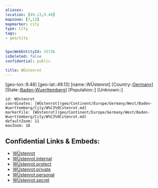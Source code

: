 ```yaml
---
aliases: 
location: [49.13,9.48]
mapzoom: [7,12] 
mapmarker: city 
type: City
tags:
- geo/City


SpocWebEntityId: 35736
isDeleted: false
confidential: public

title: WÜstenrot
---
```

[geo-lon::9.48]
[geo-lat::49.13]
[name::WÜstenrot]
[Country::[Germany](geo/Continent/Europe/Germany.md)]
[State::[Baden-Wuerttemberg](geo/Continent/Europe/Germany/West/Baden-Wuerttemberg.md)]
[Population::]
[Unknown::]


```leaflet
id: WÜstenrot
coordinates: [WÜstenrot](geo/Continent/Europe/Germany/West/Baden-Wuerttemberg/City/W%C3%9Cstenrot.md)
markerFile: [WÜstenrot](geo/Continent/Europe/Germany/West/Baden-Wuerttemberg/City/W%C3%9Cstenrot.md)
defaultZoom: 11 
maxZoom: 18
```


## Confidential Links & Embeds: 
- [WÜstenrot](../../../../../../../../_public/geo/Continent/Europe/Germany/West/Baden-Wuerttemberg/City/W%C3%9Cstenrot.md) 
- [WÜstenrot.internal](../../../../../../../../_internal/geo/Continent/Europe/Germany/West/Baden-Wuerttemberg/City/W%C3%9Cstenrot.internal.md) 
- [WÜstenrot.protect](../../../../../../../../_protect/geo/Continent/Europe/Germany/West/Baden-Wuerttemberg/City/W%C3%9Cstenrot.protect.md) 
- [WÜstenrot.private](../../../../../../../../_private/geo/Continent/Europe/Germany/West/Baden-Wuerttemberg/City/W%C3%9Cstenrot.private.md) 
- [WÜstenrot.personal](../../../../../../../../_personal/geo/Continent/Europe/Germany/West/Baden-Wuerttemberg/City/W%C3%9Cstenrot.personal.md) 
- [WÜstenrot.secret](../../../../../../../../_secret/geo/Continent/Europe/Germany/West/Baden-Wuerttemberg/City/W%C3%9Cstenrot.secret.md) 
